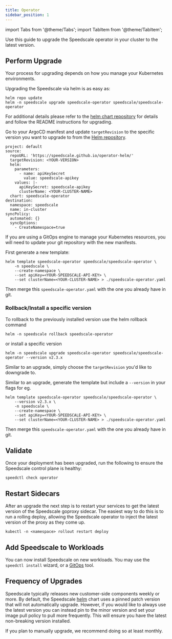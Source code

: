 ```yaml
---
title: Operator
sidebar_position: 1
---
```


import Tabs from '@theme/Tabs';
import TabItem from '@theme/TabItem';

Use this guide to upgrade the Speedscale operator in your cluster to the latest version.

## Perform Upgrade

Your process for upgrading depends on how you manage your Kubernetes environments.

<Tabs>

<TabItem value="helm" label="Helm">

Upgrading the Speedscale via helm is as easy as:

```
helm repo update
helm -n speedscale upgrade speedscale-operator speedscale/speedscale-operator
```

For additional details please refer to the
[helm chart repository](https://github.com/speedscale/operator-helm/blob/main/README.md)
for details and follow the README instructions for upgrading.

</TabItem>

<TabItem value="argocd" label="ArgoCD">

Go to your ArgoCD manifest and update `targetRevision` to the specific version you want to upgrade to from the [Helm repository](https://github.com/speedscale/operator-helm/blob/main/README.md).

```
project: default
source:
  repoURL: 'https://speedscale.github.io/operator-helm/'
  targetRevision: <YOUR-VERSION>
  helm:
    parameters:
      - name: apiKeySecret
        value: speedscale-apikey
    values: |-
      apiKeySecret: speedscale-apikey
      clusterName: <YOUR-CLUSTER-NAME>
  chart: speedscale-operator
destination:
  namespace: speedscale
  name: in-cluster
syncPolicy:
  automated: {}
  syncOptions:
    - CreateNamespace=true
```

</TabItem>

<TabItem value="gitops" label="GitOps">

If you are using a GitOps engine to manage your Kubernetes resources, you will need to update your git repository with the new manifests.

First generate a new template:

```
helm template speedscale-operator speedscale/speedscale-operator \
    -n speedscale \
    --create-namespace \
    --set apiKey=<YOUR-SPEEDSCALE-API-KEY> \
    --set clusterName=<YOUR-CLUSTER-NAME> > ./speedscale-operator.yaml
```

Then merge this `speedscale-operator.yaml` with the one you already have in git.

</TabItem>

</Tabs>

### Rollback/Install a specific version

<Tabs>

<TabItem value="helm" label="Helm">

To rollback to the previously installed version use the helm rollback command

```
helm -n speedscale rollback speedscale-operator
```

or install a specific version

```
helm -n speedscale upgrade speedscale-operator speedscale/speedscale-operator --version v2.3.x
```

</TabItem>

<TabItem value="argocd" label="ArgoCD">

Similar to an upgrade, simply choose the `targetRevision` you'd like to downgrade to.

</TabItem>

<TabItem value="gitops" label="GitOps">

Similar to an upgrade, generate the template but include a `--version` in your flags for eg.

```
helm template speedscale-operator speedscale/speedscale-operator \
    --version v2.3.x \
    -n speedscale \
    --create-namespace \
    --set apiKey=<YOUR-SPEEDSCALE-API-KEY> \
    --set clusterName=<YOUR-CLUSTER-NAME> > ./speedscale-operator.yaml
```

Then merge this `speedscale-operator.yaml` with the one you already have in git.

</TabItem>

</Tabs>

## Validate

Once your deployment has been upgraded, run the following to ensure the Speedscale control plane is healthy:

```
speedctl check operator
```

## Restart Sidecars

After an upgrade the next step is to restart your services to get the latest
version of the Speedscale goproxy sidecar. The easiest way to do this is to
run a rolling deploy, allowing the Speedscale operator to inject the latest
version of the proxy as they come up.

```shell
kubectl -n <namespace> rollout restart deploy
```

## Add Speedscale to Workloads

You can now install Speedscale on new workloads. You may use the
`speedctl install` wizard, or a
[GitOps](/setup/sidecar/install.md)
tool.

## Frequency of Upgrades

Speedscale typically releases new customer-side components weekly or more. By default, the Speedscale [helm](https://github.com/speedscale/operator-helm/blob/main/README.md) chart uses a pinned patch version that will not automatically upgrade. However, if you would like to always use the latest version you can instead pin to the minor version and set your image pull policy to pull more frequently. This will ensure you have the latest non-breaking version installed.

If you plan to manually upgrade, we recommend doing so at least monthly.

